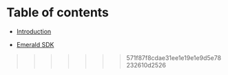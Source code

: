 # Table of contents

* [Introduction](README.md)

* [Emerald SDK](sdk-introduction.md)

>>>>>>> 571f87f8cdae31ee1e19e1e9d5e78232610d2526
